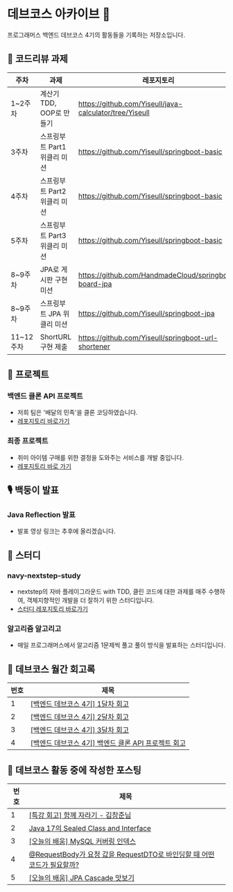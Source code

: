 # 데브코스 아카이브 🐾
프로그래머스 백엔드 데브코스 4기의 활동들을 기록하는 저장소입니다.

## 🌱 코드리뷰 과제
|주차|과제|레포지토리|PR|
|------|---|----|----|
|1~2주차|계산기 TDD, OOP로 만들기|https://github.com/Yiseull/java-calculator/tree/Yiseull|[#179](https://github.com/prgrms-be-devcourse/java-calculator/pull/179)|
|3주차|스프링부트 Part1 위클리 미션|https://github.com/Yiseull/springboot-basic|[#679](https://github.com/prgrms-be-devcourse/springboot-basic/pull/679)|
|4주차|스프링부트 Part2 위클리 미션|https://github.com/Yiseull/springboot-basic|[#742](https://github.com/prgrms-be-devcourse/springboot-basic/pull/742)|
|5주차|스프링부트 Part3 위클리 미션|https://github.com/Yiseull/springboot-basic|[#816](https://github.com/prgrms-be-devcourse/springboot-basic/pull/816)|
|8~9주차|JPA로 게시판 구현 미션|https://github.com/HandmadeCloud/springboot-board-jpa|[#255](https://github.com/prgrms-be-devcourse/springboot-board-jpa/pull/255)|
|8~9주차|스프링부트 JPA 위클리 미션|https://github.com/Yiseull/springboot-jpa|[#327](https://github.com/prgrms-be-devcourse/springboot-jpa/pull/327)|
|11~12주차|ShortURL 구현 제출|https://github.com/Yiseull/springboot-url-shortener|진행 중|

## 🌿 프로젝트
### 백엔드 클론 API 프로젝트
- 저희 팀은 '배달의 민족'을 클론 코딩하였습니다.
- [레포지토리 바로가기](https://github.com/prgrms-be-devcourse/BE-04-HiMin)
### 최종 프로젝트
- 취미 아이템 구매를 위한 결정을 도와주는 서비스를 개발 중입니다.
- [레포지토리 바로 가기](https://github.com/bucket-back/bucket-back-backend)

## 🎙️ 백둥이 발표
### Java Reflection 발표
- 발표 영상 링크는 추후에 올리겠습니다.

## 🌈 스터디
### navy-nextstep-study
- nextstep의 자바 플레이그라운드 with TDD, 클린 코드에 대한 과제를 매주 수행하여, 객체지향적인 개발을 더 잘하기 위한 스터디입니다.
- [스터디 레포지토리 바로가기](https://github.com/navy-nextstep-study)
### 알고리즘 알고리고
- 매일 프로그래머스에서 알고리즘 1문제씩 풀고 풀이 방식을 발표하는 스터디입니다.

## 🍒 데브코스 월간 회고록
|번호|제목|
|------|---|
|1|[[백엔드 데브코스 4기] 1달차 회고](https://yiseull.tistory.com/5)|
|2|[[백엔드 데브코스 4기] 2달차 회고](https://yiseull.tistory.com/10)|
|3|[[백엔드 데브코스 4기] 3달차 회고](https://yiseull.tistory.com/18)|
|4|[[백엔드 데브코스 4기] 백엔드 클론 API 프로젝트 회고](https://yiseull.tistory.com/19)|

## 💜 데브코스 활동 중에 작성한 포스팅
|번호|제목|
|------|---|
|1|[[특강 회고] 함께 자라기 - 김창준님](https://yiseull.tistory.com/5)|
|2|[Java 17의 Sealed Class and Interface](https://yiseull.tistory.com/5)|
|3|[[오늘의 배움] MySQL 커버링 인덱스](https://yiseull.tistory.com/21)|
|4|[@RequestBody가 요청 값을 RequestDTO로 바인딩할 때 어떤 코드가 필요할까?](https://yiseull.tistory.com/23)|
|5|[[오늘의 배움] JPA Cascade 맛보기](https://yiseull.tistory.com/24)|
